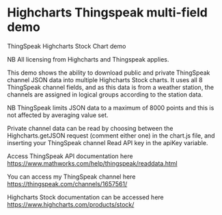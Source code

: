 # Highcharts Thingspeak multi-field demo
ThingSpeak Highcharts Stock Chart demo

NB All licensing from Highcharts and Thingspeak applies.

This demo shows the ability to download public and private ThingSpeak channel JSON data into multiple Highcharts Stock charts. It uses all 8 ThingSpeak channel fields, and as this data is from a weather station, the channels are assigned in logical groups according to the station data.

NB ThingSpeak limits JSON data to a maximum of 8000 points and this is not affected by averaging value set.

Private channel data can be read by choosing between the Highcharts.getJSON request (comment either one) in the chart.js file, and inserting your ThingSpeak channel Read API key in the apiKey variable.


Access ThingSpeak API documentation here https://www.mathworks.com/help/thingspeak/readdata.html

You can access my ThingSpeak channel here https://thingspeak.com/channels/1657561/

Highcharts Stock documentation can be accessed here https://www.highcharts.com/products/stock/

